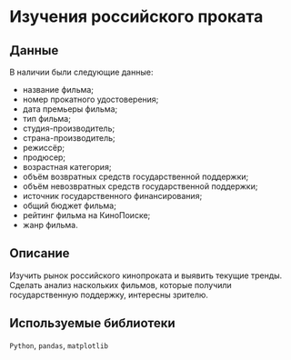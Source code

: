 # Изучения российского проката

## Данные

В наличии были следующие данные:

- название фильма;
- номер прокатного удостоверения;
- дата премьеры фильма;
- тип фильма;
- студия-производитель;
- страна-производитель;
- режиссёр;
- продюсер;
- возрастная категория;
- объём возвратных средств государственной поддержки;
- объём невозвратных средств государственной поддержки;
- источник государственного финансирования;
- общий бюджет фильма;
- рейтинг фильма на КиноПоиске;
- жанр фильма.

## Описание

Изучить рынок российского кинопроката и выявить текущие тренды. Сделать анализ наскольких фильмов, которые получили государственную поддержку, интересны зрителю.

## Используемые библиотеки

`Python`, `pandas`, `matplotlib`
